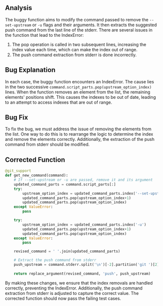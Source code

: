 ## Analysis
The buggy function aims to modify the command passed to remove the `--set-upstream` or `-u` flags and their arguments. It then extracts the suggested push command from the last line of the stderr. There are several issues in the function that lead to the IndexError:

1. The pop operation is called in two subsequent lines, increasing the index value each time, which can make the index out of range.
2. The push command extraction from stderr is done incorrectly.

## Bug Explanation
In each case, the buggy function encounters an IndexError. The cause lies in the two successive `command.script_parts.pop(upstream_option_index)` lines. When the function removes an element from the list, the remaining elements' positions shift. This causes the indexes to be out of date, leading to an attempt to access indexes that are out of range.

## Bug Fix
To fix the bug, we must address the issue of removing the elements from the list. One way to do this is to rearrange the logic to determine the index and remove the elements correctly. Additionally, the extraction of the push command from stderr should be modified.

## Corrected Function
```python
@git_support
def get_new_command(command):
    # If --set-upstream or -u are passed, remove it and its argument
    updated_command_parts = command.script_parts[:]
    try:
        upstream_option_index = updated_command_parts.index('--set-upstream')
        updated_command_parts.pop(upstream_option_index+1)
        updated_command_parts.pop(upstream_option_index)
    except ValueError:
        pass

    try:
        upstream_option_index = updated_command_parts.index('-u')
        updated_command_parts.pop(upstream_option_index+1)
        updated_command_parts.pop(upstream_option_index)
    except ValueError:
        pass

    revised_command = ' '.join(updated_command_parts)

    # Extract the push command from stderr
    push_upstream = command.stderr.split('\n')[-2].partition('git ')[2].strip()
    
    return replace_argument(revised_command, 'push', push_upstream)
```

By making these changes, we ensure that the index removals are handled correctly, preventing the IndexError. Additionally, the push command extraction from stderr is adjusted to capture the correct value. The corrected function should now pass the failing test cases.